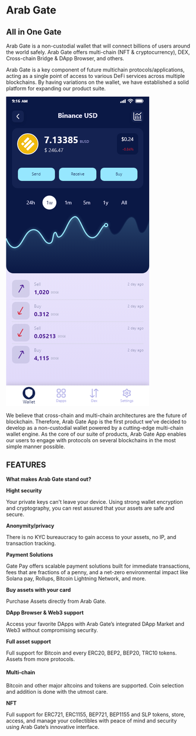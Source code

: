 # Arab Gate

## All in One Gate

Arab Gate is a non-custodial wallet that will connect billions of users around the world safely. Arab Gate offers multi-chain (NFT & cryptocurrency), DEX, Cross-chain Bridge & DApp Browser, and others.

Arab Gate is a key component of future multichain protocols/applications, acting as a single point of access to various DeFi services across multiple blockchains. By having variations on the wallet, we have established a solid platform for expanding our product suite.

![](../../../.gitbook/assets/bitcoin-details.png)

We believe that cross-chain and multi-chain architectures are the future of blockchain. Therefore, Arab Gate App is the first product we've decided to develop as a non-custodial wallet powered by a cutting-edge multi-chain wallet engine. As the core of our suite of products, Arab Gate App enables our users to engage with protocols on several blockchains in the most simple manner possible.

## FEATURES

**What makes Arab Gate stand out?**



**Hight security**

Your private keys can't leave your device. Using strong wallet encryption and cryptography, you can rest assured that your assets are safe and secure.

**Anonymity/privacy**

There is no KYC bureaucracy to gain access to your assets, no IP, and transaction tracking.

**Payment Solutions**

Gate Pay offers scalable payment solutions built for immediate transactions, fees that are fractions of a penny, and a net-zero environmental impact like Solana pay, Rollups, Bitcoin Lightning Network, and more.

**Buy assets with your card**

Purchase Assets directly from Arab Gate.

**DApp Browser & Web3 support**

Access your favorite DApps with Arab Gate’s integrated DApp Market and Web3 without compromising security.

**Full asset support**

Full support for Bitcoin and every ERC20, BEP2, BEP20, TRC10 tokens. Assets from more protocols.

#### Multi-chain

Bitcoin and other major altcoins and tokens are supported. Coin selection and addition is done with the utmost care.

**NFT**

Full support for ERC721, ERC1155, BEP721, BEP1155 and SLP tokens, store, access, and manage your collectibles with peace of mind and security using Arab Gate’s innovative interface.
